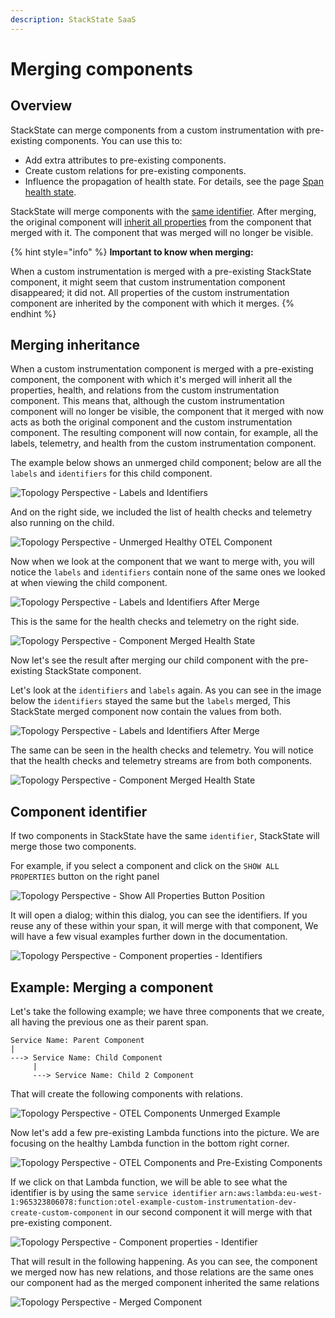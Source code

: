 ```yaml
---
description: StackState SaaS
---
```


# Merging components

## Overview

StackState can merge components from a custom instrumentation with pre-existing components. You can use this to:
- Add extra attributes to pre-existing components.
- Create custom relations for pre-existing components. 
- Influence the propagation of health state. For details, see the page [Span health state](span-health.md).

StackState will merge components with the [same identifier](#component-identifier). After merging, the original component will [inherit all properties](#merging-inheritance) from the component that merged with it. The component that was merged will no longer be visible.

{% hint style="info" %}
**Important to know when merging:**

When a custom instrumentation is merged with a pre-existing StackState component, it might seem that custom instrumentation component disappeared; it did not. All properties of the custom instrumentation component are inherited by the component with which it merges.
{% endhint %}

## Merging inheritance

When a custom instrumentation component is merged with a pre-existing component, the component with which it's merged will inherit all the properties, health, and relations from the custom instrumentation component. This means that, although the custom instrumentation component will no longer be visible, the component that it merged with now acts as both the original component and the custom instrumentation component. The resulting component will now contain, for example, all the labels, telemetry, and health from the custom instrumentation component.

The example below shows an unmerged child component; below are all the `labels` and `identifiers` for this child component.

![Topology Perspective - Labels and Identifiers](../../../../.gitbook/assets/v51_otel_unmerged_child.png)

And on the right side, we included the list of health checks and telemetry also running on the child.

![Topology Perspective - Unmerged Healthy OTEL Component](../../../../.gitbook/assets/v51_otel_unmerged_child_health.png)

Now when we look at the component that we want to merge with, you will notice the `labels` and `identifiers` contain none of the same ones we looked at when viewing the child component.

![Topology Perspective - Labels and Identifiers After Merge](../../../../.gitbook/assets/v51_otel_merging_attempt.png)

This is the same for the health checks and telemetry on the right side.

![Topology Perspective - Component Merged Health State](../../../../.gitbook/assets/v51_otel_merge_attempt_health.png)

Now let's see the result after merging our child component with the pre-existing StackState component.

Let's look at the `identifiers` and `labels` again. As you can see in the image below the
`identifiers` stayed the same but the `labels` merged, This StackState merged component now contain the values from both.

![Topology Perspective - Labels and Identifiers After Merge](../../../../.gitbook/assets/v51_otel_after_merge_labels.png)

The same can be seen in the health checks and telemetry. You will notice that the health checks and telemetry streams are from both components.

![Topology Perspective - Component Merged Health State](../../../../.gitbook/assets/v51_otel_after_merge_health.png)

## Component identifier

If two components in StackState have the same `identifier`, StackState will merge those two components.

For example, if you select a component and click on the `SHOW ALL PROPERTIES` button on the right panel

![Topology Perspective - Show All Properties Button Position](../../../../.gitbook/assets/v51_otel_relation_example_a.png)

It will open a dialog; within this dialog, you can see the identifiers. If you reuse any of these within your span, it will merge with that component, We will have a few visual examples further down in the documentation.

![Topology Perspective - Component properties - Identifiers](../../../../.gitbook/assets/v51_otel_relation_example_b.png)


## Example: Merging a component

Let's take the following example; we have three components that we create, all having the previous one as their parent span.

```text
Service Name: Parent Component
|
---> Service Name: Child Component
     |
     ---> Service Name: Child 2 Component
```

That will create the following components with relations.

![Topology Perspective - OTEL Components Unmerged Example](../../../../.gitbook/assets/v51_otel_topology_perspective_healthy_component.png)

Now let's add a few pre-existing Lambda functions into the picture. We are focusing on the healthy Lambda function in the bottom right corner.

![Topology Perspective - OTEL Components and Pre-Existing Components](../../../../.gitbook/assets/v51_otel_scenario_pre-existing_components.png)

If we click on that Lambda function, we will be able to see what the identifier is by using
the same `service identifier` `arn:aws:lambda:eu-west-1:965323806078:function:otel-example-custom-instrumentation-dev-create-custom-component` in our second component it will merge with that pre-existing component.

![Topology Perspective - Component properties - Identifier](../../../../.gitbook/assets/v51_otel_traces_merge_with_healthy.png)

That will result in the following happening. As you can see, the component we merged now has new relations, and those relations
are the same ones our component had as the merged component inherited the same relations

![Topology Perspective - Merged Component](../../../../.gitbook/assets/v51_otel_traces_merge_with_healthy_complete.png)
